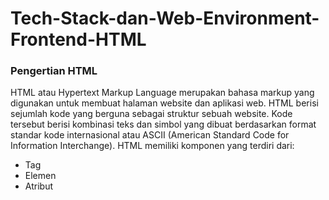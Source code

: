 # Tech-Stack-dan-Web-Environment-Frontend-HTML
### Pengertian HTML
HTML atau Hypertext Markup Language merupakan bahasa markup yang digunakan untuk membuat halaman website dan aplikasi web. HTML berisi sejumlah kode yang berguna sebagai struktur sebuah website. Kode tersebut berisi kombinasi teks dan simbol yang dibuat berdasarkan format standar kode internasional atau ASCII (American Standard Code for Information Interchange). HTML memiliki komponen yang terdiri dari:
- Tag
- Elemen
- Atribut
